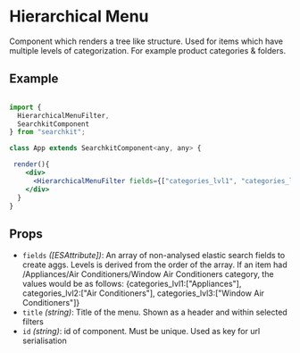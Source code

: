 # Hierarchical Menu
Component which renders a tree like structure. Used for items which have multiple levels of categorization. For example product categories & folders.

## Example

```jsx

import {
  HierarchicalMenuFilter,
  SearchkitComponent
} from "searchkit";

class App extends SearchkitComponent<any, any> {

 render(){
    <div>
      <HierarchicalMenuFilter fields={["categories_lvl1", "categories_lvl2", "categories_lvl3"]} title="Categories" id="categories"/>
    </div>
  }
}
```

## Props
- `fields` *([ESAttribute])*: An array of non-analysed elastic search fields to create aggs. Levels is derived from the order of the array. If an item had /Appliances/Air Conditioners/Window Air Conditioners category, the values would be as follows: {categories_lvl1:["Appliances"], categories_lvl2:["Air Conditioners"], categories_lvl3:["Window Air Conditioners"]}  
- `title` *(string)*: Title of the menu. Shown as a header and within selected filters
- `id` *(string)*: id of component. Must be unique. Used as key for url serialisation
